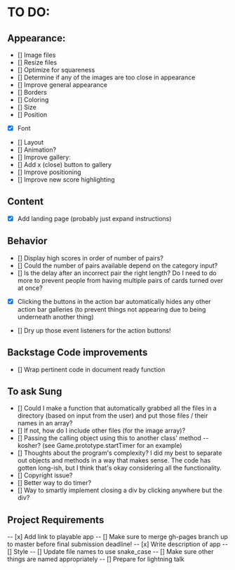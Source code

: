 # TO DO:

## Appearance:
-  [] Image files
  -  [] Resize files
  -  [] Optimize for squareness
  -  [] Determine if any of the images are too close in appearance
-  [] Improve general appearance
  -  [] Borders
  -  [] Coloring
  -  [] Size
  -  [] Position
  -  [x] Font
  -  [] Layout
-  [] Animation?
-  [] Improve gallery:
  -  [] Add x (close) button to gallery
  -  [] Improve positioning
  -  [] Improve new score highlighting

## Content
-  [x] Add landing page (probably just expand instructions)

## Behavior
-  [] Display high scores in order of number of pairs?
-  [] Could the number of pairs available depend on the category input?
-  [] Is the delay after an incorrect pair the right length? Do I need to do more to prevent people from having multiple pairs of cards turned over at once? 
-  [x] Clicking the buttons in the action bar automatically hides any other action bar galleries (to prevent things not appearing due to being underneath another thing)
-  [] Dry up those event listeners for the action buttons!

## Backstage Code improvements
-  [] Wrap pertinent code in document ready function

## To ask Sung
-  [] Could I make a function that automatically grabbed all the files in a directory (based on input from the user) and put those files / their names in an array? 
-  [] If not, how do I include other files (for the image array)?
-  [] Passing the calling object using this to another class' method -- kosher? (see Game.prototype.startTimer for an example)
-  [] Thoughts about the program's complexity? I did my best to separate out objects and methods in a way that makes sense. The code has gotten long-ish, but I think that's okay considering all the functionality. 
-  [] Copyright issue?
-  [] Better way to do timer?
-  [] Way to smartly implement closing a div by clicking anywhere but the div?

## Project Requirements
-- [x] Add link to playable app
-- [] Make sure to merge gh-pages branch up to master before final submission deadline!
-- [x] Write description of app
-- [] Style 
  --  [] Update file names to use snake_case
  --  [] Make sure other things are named appropriately
-- [] Prepare for lightning talk
